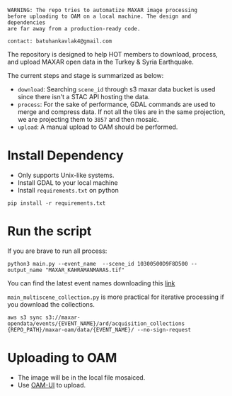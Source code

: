 ```
WARNING: The repo tries to automatize MAXAR image processing
before uploading to OAM on a local machine. The design and dependencies
are far away from a production-ready code.

contact: batuhankavlak4@gmail.com
```

The repository is designed to help HOT members to download, process, and upload MAXAR
open data in the Turkey & Syria Earthquake.

The current steps and stage is summarized as below:

- `download`: Searching `scene_id` through s3 maxar data bucket is used since there
isn't a STAC API hosting the data.
- `process`: For the sake of performance, GDAL commands are used to merge and compress data.
If not all the tiles are in the same projection, we are projecting them to `3857` and then mosaic.
- `upload`: A manual upload to OAM should be performed.

# Install Dependency

- Only supports Unix-like systems.
- Install GDAL to your local machine
- Install `requirements.txt` on python
```shell
pip install -r requirements.txt
```

# Run the script

If you are brave to run all process:
```shell
python3 main.py --event_name  --scene_id 10300500D9F8D500 --output_name "MAXAR_KAHRAMANMARAS.tif"
```
You can find the latest event names downloading this [link](https://maxar-opendata.s3.amazonaws.com/events/catalog.json)

`main_multiscene_collection.py` is more practical for iterative processing if you download the collections.

```shell
aws s3 sync s3://maxar-opendata/events/{EVENT_NAME}/ard/acquisition_collections {REPO_PATH}/maxar-oam/data/{EVENT_NAME}/ --no-sign-request
```

# Uploading to OAM

- The image will be in the local file mosaiced.
- Use [OAM-UI](https://openaerialmap.org/) to upload.
